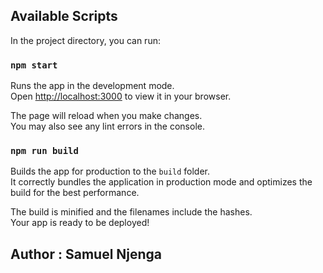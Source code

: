 ## Available Scripts

In the project directory, you can run:

### `npm start`

Runs the app in the development mode.\
Open [http://localhost:3000](http://localhost:3000) to view it in your browser.

The page will reload when you make changes.\
You may also see any lint errors in the console.

### `npm run build`

Builds the app for production to the `build` folder.\
It correctly bundles the application in production mode and optimizes the build for the best performance.

The build is minified and the filenames include the hashes.\
Your app is ready to be deployed!

## Author : Samuel Njenga